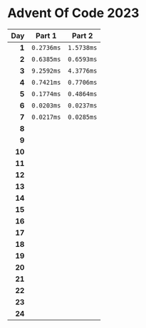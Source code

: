 # Advent Of Code 2023

<!-- begin performance table -->
| Day | Part 1 | Part 2 |
| -: | - | - |
| **1** | `0.2736ms` | `1.5738ms` |
| **2** | `0.6385ms` | `0.6593ms` |
| **3** | `9.2592ms` | `4.3776ms` |
| **4** | `0.7421ms` | `0.7706ms` |
| **5** | `0.1774ms` | `0.4864ms` |
| **6** | `0.0203ms` | `0.0237ms` |
| **7** | `0.0217ms` | `0.0285ms` |
| **8** |  |  |
| **9** |  |  |
| **10** |  |  |
| **11** |  |  |
| **12** |  |  |
| **13** |  |  |
| **14** |  |  |
| **15** |  |  |
| **16** |  |  |
| **17** |  |  |
| **18** |  |  |
| **19** |  |  |
| **20** |  |  |
| **21** |  |  |
| **22** |  |  |
| **23** |  |  |
| **24** |  |  |
<!-- end performance table -->
